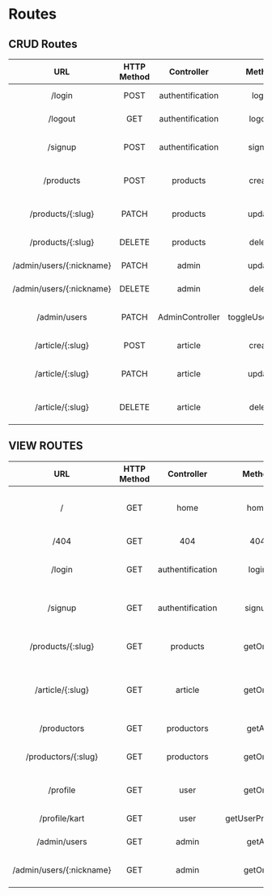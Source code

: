 # Routes

## CRUD Routes

| URL | HTTP Method | Controller | Method | Name | Response | Comment
|:---:|:---:|:---:|:---:|:---:|:---:|:---:|
| /login | POST | authentification | login | login | 200 / 401 | connects a user |
| /logout | GET | authentification | logout | logout | 200 / 401 | disconnects a user |
| /signup | POST | authentification | signup | signup | 201 / 401 | creates a new account |
| /products | POST | products | create | create_product | 201 / 401 | creates a new product |
| /products/{:slug}  | PATCH | products | update | update_product | 200 / 401 | updates an user product |
| /products/{:slug} | DELETE | products | delete | delete_product | 204 / 401 | deletes a product |
| /admin/users/{:nickname} | PATCH | admin | update | admin_update_user | 200 / 401 | updates a  user |
| /admin/users/{:nickname} | DELETE | admin | delete | admin_delete_user | 204 / 401 | deletes a user |
| /admin/users | PATCH | AdminController | toggleUserStatus | api_toggle_user | 200 / 401 | bans or unbans a user |
| /article/{:slug} | POST | article | create | create_article | 201 / 401 | adds an article |
| /article/{:slug} | PATCH | article | update | update_article | 200 / 401 | updates a user's article |
| /article/{:slug} | DELETE | article | delete | delete_article | 204 / 401 | deletes a user's article |


## VIEW ROUTES

| URL | HTTP Method | Controller | Method | Name | Response | Comment
|:---:|:---:|:---:|:---:|:---:|:---:|:---:|
| / | GET | home | home | home | 200 / 401 | HomePage - Needs /products + /types |
| /404 | GET | 404 | 404 | 404 | 404 | Ressource not found |
| /login | GET | authentification | login | login | 200 / 401 | connect page for an user |
| /signup | GET | authentification | signup | signup | 201 / 401 | form to create a new account |
| /products/{:slug} | GET | products | getOne | get_one_product | 200 / 404 | retrieves a particular product |
| /article/{:slug} | GET | article | getOne | get_one_article | 200 / 404 | Show an article linked to the product |
| /productors | GET | productors | getAll | get_productors | 200 / 404 | show all productors |
| /productors/{:slug} | GET | productors | getOne | get_one_productor | 200 / 404 | retrieves a particular productor |
| /profile | GET | user | getOne | get_one_user | 200 / 404 | retrieves a particular user |
| /profile/kart | GET | user | getUserProducts | get_user_products | 200 / 404 | Shows Kart |
| /admin/users | GET | admin | getAll | get_users | 200 / 404 | retrieves all users |
| /admin/users/{:nickname} | GET | admin | getOne | get_one_user | 200 / 404 | retrieves a particular user |
